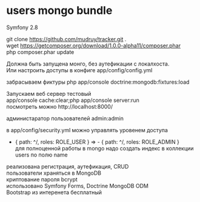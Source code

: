 users mongo bundle
=====

Symfony 2.8

git clone https://github.com/mudruy/tracker.git . <br />
wget https://getcomposer.org/download/1.0.0-alpha11/composer.phar <br />
php composer.phar update <br />

Должна быть запущена монго, без аутефикации с локалхоста. <br />
Или настроить доступы в конфиге app/config/config.yml <br />

забрасываем фиктуры php app/console doctrine:mongodb:fixtures:load <br />


Запускаем веб сервер тестовый <br />
app/console cache:clear;php app/console server:run <br />
посмотреть можно http://localhost:8000/ <br />

администаратор пользователей admin:admin <br />

в app/config/security.yml можно управлять уровенем доступа  <br />
- { path: ^/, roles: ROLE_USER  } => - { path: ^/, roles: ROLE_ADMIN  } <br />
для полноценной работы в mongo надо создать индекс в коллекции users по полю name <br />

реализована регистрация, аутефикация, CRUD <br /> 
пользователи храняться в MongoDB <br />
криптование пароля bcrypt <br />
использовано Symfony Forms, Doctrine MongoDB ODM <br />
Bootstrap из интеренета бесплатный <br />

